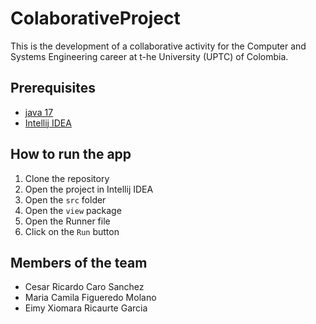 # ColaborativeProject
This is the development of a collaborative activity for the Computer and Systems Engineering career at t-he University (UPTC) of Colombia.
## Prerequisites
- [java 17]()
- [Intellij IDEA]()

## How to run the app
 1. Clone the repository
 2. Open the project in Intellij IDEA
 3. Open the `src` folder
 4. Open the `view` package
 5. Open the Runner file
 6. Click on the `Run` button
## Members of the team
- Cesar Ricardo Caro Sanchez
- Maria Camila Figueredo Molano
- Eimy Xiomara Ricaurte Garcia
